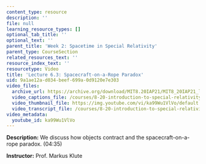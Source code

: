 ```yaml
---
content_type: resource
description: ''
file: null
learning_resource_types: []
optional_tab_title: ''
optional_text: ''
parent_title: 'Week 2: Spacetime in Special Relativity'
parent_type: CourseSection
related_resources_text: ''
resource_index_text: ''
resourcetype: Video
title: 'Lecture 6.3: Spacecraft-on-a-Rope Paradox'
uid: 9a1ae12a-d034-beef-699a-0d9120e7e303
video_files:
  archive_url: https://archive.org/download/MIT8.20IAP21/MIT8_20IAP21_lec06-3_300k.mp4
  video_captions_file: /courses/8-20-introduction-to-special-relativity-january-iap-2021/a39e1291652458e8bde3d3b987533e79_ka99Wu1VlVo.vtt
  video_thumbnail_file: https://img.youtube.com/vi/ka99Wu1VlVo/default.jpg
  video_transcript_file: /courses/8-20-introduction-to-special-relativity-january-iap-2021/1b7080c501105618fb68d41f9618c9ff_ka99Wu1VlVo.pdf
video_metadata:
  youtube_id: ka99Wu1VlVo
---
```


**Description:** We discuss how objects contract and the spacecraft-on-a-rope paradox. (04:35)

**Instructor:** Prof. Markus Klute